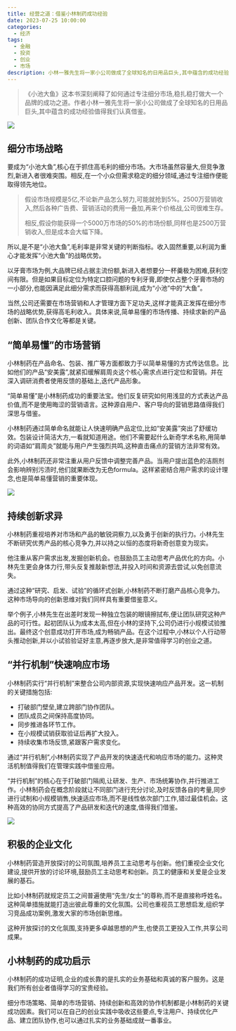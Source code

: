 ```yaml
---
title: 经营之道：借鉴小林制药成功经验
date: 2023-07-25 10:00:00
categories:
  - 经济
tags:
  - 金融
  - 投资
  - 创业
  - 市场
description: 小林一雅先生将一家小公司做成了全球知名的日用品巨头,其中蕴含的成功经验值得我们认真借鉴。
---
```


>《小池大鱼》这本书深刻阐释了如何通过专注细分市场,稳扎稳打做大一个品牌的成功之道。作者小林一雅先生将一家小公司做成了全球知名的日用品巨头,其中蕴含的成功经验值得我们认真借鉴。

![](https://i.mji.rip/2023/07/27/3413b623dea91e09b0160ea41e9d0d98.png)

## 细分市场战略

要成为“小池大鱼”,核心在于抓住高毛利的细分市场。大市场虽然容量大,但竞争激烈,新进入者很难突围。相反,在一个小众但需求稳定的细分领域,通过专注细作便能取得领先地位。

> 假设市场规模是5亿,不论新产品怎么努力,可能就抢到5%。2500万营销收入,然后各种广告费、营销活动的费用一叠加,再来个价格战,公司很难生存。
>
> 相反,假设你能获得一个5000万市场的50%的市场份额,同样也是2500万营销收入,但是成本会大幅下降。

所以,是不是“小池大鱼”,毛利率是非常关键的判断指标。收入固然重要,以利润为重心才能发挥“小池大鱼”的战略优势。

以牙膏市场为例,大品牌已经占据主流份额,新进入者想要分一杯羹极为困难,获利空间有限。但是如果目标定位为特定口腔问题的专利牙膏,即使仅占整个牙膏市场的一小部分,也能因满足此细分需求而获得高额利润,成为“小池”中的“大鱼”。

当然,公司还需要在市场营销和人才管理方面下足功夫,这样才能真正发挥在细分市场的战略优势,获得高毛利收入。具体来说,简单易懂的市场传播、持续求新的产品创新、团队合作文化等都是关键。

## “简单易懂”的市场营销

小林制药在产品命名、包装、推广等方面都致力于以简单易懂的方式传达信息。比如他们的产品“安美露”,就紧扣缓解肩周炎这个核心需求点进行定位和营销。并在深入调研消费者使用反馈的基础上,迭代产品形象。

“简单易懂”是小林制药成功的重要法宝。他们反复研究如何用浅显的方式表达产品价值,而不是使用晦涩的营销语言。这种源自用户、客户导向的营销思路值得我们深思与借鉴。

小林制药通过简单命名就能让人快速明确产品定位,比如“安美露”突出了舒缓功效。包装设计简洁大方,一看就知道用途。他们不需要起什么新奇学术名称,用简单的词语如“肩周炎”就能与用户产生强烈共鸣,这种直击痛点的营销方法非常有效。

此外,小林制药还非常注重从用户反馈中调整完善产品。当用户提出蓝色的洁厕剂会影响辨别污渍时,他们就果断改为无色formula。这样紧密结合用户需求的设计理念,也是简单易懂营销的重要体现。

![](https://i.mji.rip/2023/07/27/840ea07e9e91e616b160ab363f0a2937.png)

## 持续创新求异

小林制药重视培养对市场和产品的敏锐洞察力,以及勇于创新的执行力。小林先生不断研究优秀产品的核心竞争力,并以持之以恒的态度将新奇创意变为现实。

他注重从客户需求出发,发掘创新机会。也鼓励员工主动思考产品优化的方向。小林先生更会身体力行,带头反复推敲新想法,并投入时间和资源去尝试,以免创意流失。 

通过这种“研究、启发、试验”的循环式创新,小林制药不断打磨产品核心竞争力。这种市场导向的创新思维对我们同样具有重要借鉴意义。

举个例子,小林先生在出差时发现一种独立包装的眼镜擦拭布,便让团队研究这种产品的可行性。起初团队认为成本太高,但在小林的坚持下,公司仍进行小规模试验推出。最终这个创意成功打开市场,成为畅销产品。在这个过程中,小林以个人行动带头推动创新,并以小试验验证好主意,再逐步放大,是非常值得学习的创业之道。

## “并行机制”快速响应市场

小林制药实行“并行机制”来整合公司内部资源,实现快速响应产品开发。这一机制的关键措施包括:

- 打破部门壁垒,建立跨部门协作团队。
- 团队成员之间保持高度协同。  
- 同步推进各环节工作。
- 在小规模试销获取验证后再扩大投入。
- 持续收集市场反馈,紧跟客户需求变化。

通过“并行机制”,小林制药实现了产品开发的快速迭代和响应市场的能力。这种灵活机制值得我们在管理实践中借鉴应用。

“并行机制”的核心在于打破部门隔阂,让研发、生产、市场统筹协作,并行推进工作。小林制药会在概念阶段就让不同部门进行充分讨论,及时反馈各自的考量,同步进行试制和小规模销售,快速适应市场,而不是线性依次部门工作,错过最佳机会。这种高效的协同方式提高了产品研发和迭代的速度,值得我们借鉴。

![](https://i.mji.rip/2023/07/27/7d415611b93913e56bfeca9ce864a42d.png)

## 积极的企业文化 

小林制药营造开放探讨的公司氛围,培养员工主动思考与创新。他们重视企业文化建设,提供开放的讨论环境,鼓励员工主动思考和创新。员工的健康和关爱是企业发展的基石。

比如小林制药就规定员工之间普遍使用“先生/女士”的尊称,而不是直接称呼姓名。这种简单措施就能打造出彼此尊重的文化氛围。公司也重视员工思想启发,组织学习竞品成功案例,激发大家的市场创新思维。

这种开放探讨的文化氛围,支持更多卓越思想的产生,也使员工更投入工作,共享公司成果。

## 小林制药的成功启示

小林制药的成功证明,企业的成长靠的是扎实的业务基础和真诚的客户服务。这是我们所有创业者值得学习的宝贵经验。

细分市场策略、简单的市场营销、持续创新和高效的协作机制都是小林制药的关键成功因素。我们可以在自己的创业实践中吸收这些要点,专注用户、持续优化产品、建立团队协作,也可以通过扎实的业务基础成就一番事业。

